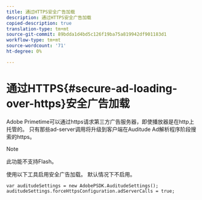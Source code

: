 ```yaml
---
title: 通过HTTPS安全广告加载
description: 通过HTTPS安全广告加载
copied-description: true
translation-type: tm+mt
source-git-commit: 89bdda1d4bd5c126f19ba75a819942df901183d1
workflow-type: tm+mt
source-wordcount: '71'
ht-degree: 0%

---
```



# 通过HTTPS{#secure-ad-loading-over-https}安全广告加载

Adobe Primetime可以通过https请求第三方广告服务器，即使播放器是在http上托管的。 只有那些ad-server调用将升级到客户端在Auditude Ad解析程序阶段搜索的https。

>[!NOTE]
>
>此功能不支持Flash。

使用以下工具启用安全广告加载。 默认情况下不启用。

```
var auditudeSettings = new AdobePSDK.AuditudeSettings(); 
auditudeSettings.forceHttpsConfiguration.adServerCalls = true;
```
